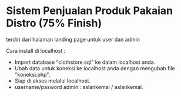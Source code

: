 # Sistem Penjualan Produk Pakaian Distro (75% Finish)

terdiri dari halaman landing page untuk user dan admin


Cara install di localhost :
- Import database "clothstore.sql" ke dalam localhost anda.
- Ubah data untuk koneksi ke localhost anda dengan mengubah file "koneksi.php".
- Siap di akses melalui localhost.
- username/pasword admin : aslankemal / aslankemal.
